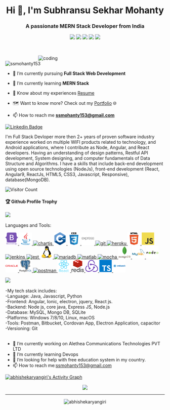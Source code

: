 <h1 align="center">Hi 👋, I'm Subhransu Sekhar Mohanty</h1>
<h3 align="center">A passionate MERN Stack Developer from India</h3>

<p align= "center">
<img src="https://img.shields.io/badge/M-MongoDB-brightgreen"/>
<img src="https://img.shields.io/badge/E-Express-black"/>
<img src="https://img.shields.io/badge/R-React-skyblue"/>
<img src="https://img.shields.io/badge/N-Node-green"/>
<img src="https://img.shields.io/badge/JS-Javascript-yellow"/>
</p>

<br/>
<br/>
<img align="right" alt="coding" width="400" src="https://images.squarespace-cdn.com/content/v1/5769fc401b631bab1addb2ab/1541580611624-TE64QGKRJG8SWAIUS7NS/coding-freak.gif"/>

<p align="left"> <img src="https://komarev.com/ghpvc/?username=ssmohanty153&label=Profile%20views&color=0e75b6&style=flat" alt="ssmohanty153" /> </p>

- 🔭 I’m currently pursuing  **Full Stack Web Development**

- 🌱 I’m currently learning **MERN Stack**

- 📄 Know about my experiences [Resume](https://drive.google.com/file/d/144bCZir5iXhwLOdZboAFTmAnTQXPMLHC/view)

- 🗺️ Want to know more? Check out my [Portfolio](https://ssmportfolio.netlify.app/) 🌐

- 📫 How to reach me **ssmohanty153@gmail.com**

[![Linkedin Badge](https://img.shields.io/badge/-Subhransu-blue?style=flat-square&logo=Linkedin&logoColor=white&link=https://www.linkedin.com/in/ssmohanty153/)](https://www.linkedin.com/in/ssmohanty153/)

I'm
Full Stack Devloper more then 2+ years of proven software industry experience worked on multiple WIFI products related to technology, and Android applications, where I contribute as Node, Angular, and React developers. Having an understanding of design patterns, Restful API development, System designing, and computer fundamentals of Data Structure and Algorithms.
I have a skills that include back-end development using open source technologies (NodeJs), front-end development (React, Angular9, ReactJs, HTML5, CSS3, Javascript, Responsive), database(MongoDB).


![Visitor Count](https://profile-counter.glitch.me/ssmohanty153/count.svg)

<div>
  <h4>🏆 Github Profile Trophy</h4>
  <a href="https://github.com//ssmohanty153/github-profile-trophy">
    <img src="https://github-profile-trophy.vercel.app/?username=ssmohanty153&column=7"/>
  </a>
</div>

Languages and Tools: 

<a href="https://getbootstrap.com" target="_blank" rel="noreferrer">
        <img src="https://raw.githubusercontent.com/devicons/devicon/master/icons/bootstrap/bootstrap-plain-wordmark.svg" alt="bootstrap" width="40" height="40" />
    </a>
    <a href="https://docs.oracle.com/en/java/" target="_blank" rel="noreferrer">
        <img src="https://raw.githubusercontent.com/devicons/devicon/master/icons/java/java-original.svg" alt="c" width="40" height="40" />
    </a>
    <a href="https://www.chartjs.org" target="_blank" rel="noreferrer">
        <img src="https://www.chartjs.org/media/logo-title.svg" alt="chartjs" width="40" height="40" />
    </a>
    <a href="https://www.w3schools.com/cpp/" target="_blank" rel="noreferrer">
        <img src="https://raw.githubusercontent.com/devicons/devicon/master/icons/cplusplus/cplusplus-original.svg" alt="cplusplus" width="40" height="40" />
    </a>
    <a href="https://www.w3schools.com/css/" target="_blank" rel="noreferrer">
        <img src="https://raw.githubusercontent.com/devicons/devicon/master/icons/css3/css3-original-wordmark.svg" alt="css3" width="40" height="40" />
    </a>
    <a href="https://expressjs.com" target="_blank" rel="noreferrer">
        <img src="https://raw.githubusercontent.com/devicons/devicon/master/icons/express/express-original-wordmark.svg" alt="express" width="40" height="40" />
    </a>
    <a href="https://git-scm.com/" target="_blank" rel="noreferrer">
        <img src="https://www.vectorlogo.zone/logos/git-scm/git-scm-icon.svg" alt="git" width="40" height="40" />
    </a>
    <a href="https://heroku.com" target="_blank" rel="noreferrer">
        <img src="https://www.vectorlogo.zone/logos/heroku/heroku-icon.svg" alt="heroku" width="40" height="40" />
    </a>
    <a href="https://www.w3.org/html/" target="_blank" rel="noreferrer">
        <img src="https://raw.githubusercontent.com/devicons/devicon/master/icons/html5/html5-original-wordmark.svg" alt="html5" width="40" height="40" />
    </a>
    <a href="https://developer.mozilla.org/en-US/docs/Web/JavaScript" target="_blank" rel="noreferrer">
        <img src="https://raw.githubusercontent.com/devicons/devicon/master/icons/javascript/javascript-original.svg" alt="javascript" width="40" height="40" />
    </a>
    <a href="https://www.jenkins.io" target="_blank" rel="noreferrer">
        <img src="https://www.vectorlogo.zone/logos/jenkins/jenkins-icon.svg" alt="jenkins" width="40" height="40" />
    </a>
    <a href="https://jestjs.io" target="_blank" rel="noreferrer">
        <img src="https://www.vectorlogo.zone/logos/jestjsio/jestjsio-icon.svg" alt="jest" width="40" height="40" />
    </a>
    <a href="https://www.linux.org/" target="_blank" rel="noreferrer">
        <img src="https://raw.githubusercontent.com/devicons/devicon/master/icons/linux/linux-original.svg" alt="linux" width="40" height="40" />
    </a>
    <a href="https://mariadb.org/" target="_blank" rel="noreferrer">
        <img src="https://www.vectorlogo.zone/logos/mariadb/mariadb-icon.svg" alt="mariadb" width="40" height="40" />
    </a>
    <a href="https://www.mathworks.com/" target="_blank" rel="noreferrer">
        <img src="https://upload.wikimedia.org/wikipedia/commons/2/21/Matlab_Logo.png" alt="matlab" width="40" height="40" />
    </a>
    <a href="https://mochajs.org" target="_blank" rel="noreferrer">
        <img src="https://www.vectorlogo.zone/logos/mochajs/mochajs-icon.svg" alt="mocha" width="40" height="40" />
    </a>
    <a href="https://www.mongodb.com/" target="_blank" rel="noreferrer">
        <img src="https://raw.githubusercontent.com/devicons/devicon/master/icons/mongodb/mongodb-original-wordmark.svg" alt="mongodb" width="40" height="40" />
    </a>
    <a href="https://www.mysql.com/" target="_blank" rel="noreferrer">
        <img src="https://raw.githubusercontent.com/devicons/devicon/master/icons/mysql/mysql-original-wordmark.svg" alt="mysql" width="40" height="40" />
    </a>
    <a href="https://nodejs.org" target="_blank" rel="noreferrer">
        <img src="https://raw.githubusercontent.com/devicons/devicon/master/icons/nodejs/nodejs-original-wordmark.svg" alt="nodejs" width="40" height="40" />
    </a>
    <a href="https://www.oracle.com/" target="_blank" rel="noreferrer">
        <img src="https://raw.githubusercontent.com/devicons/devicon/master/icons/oracle/oracle-original.svg" alt="oracle" width="40" height="40" />
    </a>
    <a href="https://www.postgresql.org" target="_blank" rel="noreferrer">
        <img src="https://raw.githubusercontent.com/devicons/devicon/master/icons/postgresql/postgresql-original-wordmark.svg" alt="postgresql" width="40" height="40" />
    </a>
    <a href="https://postman.com" target="_blank" rel="noreferrer">
        <img src="https://www.vectorlogo.zone/logos/getpostman/getpostman-icon.svg" alt="postman" width="40" height="40" />
    </a>
    <a href="https://reactjs.org/" target="_blank" rel="noreferrer">
        <img src="https://raw.githubusercontent.com/devicons/devicon/master/icons/react/react-original-wordmark.svg" alt="react" width="40" height="40" />
    </a>
    <a href="https://redis.io" target="_blank" rel="noreferrer">
        <img src="https://raw.githubusercontent.com/devicons/devicon/master/icons/redis/redis-original-wordmark.svg" alt="redis" width="40" height="40" />
    </a>
    <a href="https://redux.js.org" target="_blank" rel="noreferrer">
        <img src="https://raw.githubusercontent.com/devicons/devicon/master/icons/redux/redux-original.svg" alt="redux" width="40" height="40" />
    </a>
    <a href="https://www.typescriptlang.org/" target="_blank" rel="noreferrer">
        <img src="https://raw.githubusercontent.com/devicons/devicon/master/icons/typescript/typescript-original.svg" alt="typescript" width="40" height="40" />
    </a>
    <a href="https://webpack.js.org" target="_blank" rel="noreferrer">
        <img src="https://raw.githubusercontent.com/devicons/devicon/d00d0969292a6569d45b06d3f350f463a0107b0d/icons/webpack/webpack-original-wordmark.svg" alt="webpack" width="40" height="40"   />
    </a>

![](https://activity-graph.herokuapp.com/graph?username=ssmohanty153&theme=react-dark&area=true)

-My tech stack includes:<br>
-Language: Java, Javascript, Python <br>
-Frontend: Angular, Ionic, electron, jquery, React js.<br>
-Backend: Node js, core java, Express JS, Node.js<br>
-Database: MySQL, Mongo DB, SQLite <br>
-Platforms: Windows 7/8/10, Linux, macOS<br>
-Tools: Postman, Bitbucket, Cordovan App, Electron Application, capacitor<br>
-Versioning: Git<br><br>
- 🔭 I’m currently working on Alethea Communications Technologies PVT LTD
- 🌱 I’m currently learning Devops
- 🤔 I’m looking for help with free education system in my country.
- 📫 How to reach me:ssmohanty153@gmail.com

<a href="https://github.com/abhishekaryangiri/github-readme-activity-graph"><img alt="abhishekaryangiri's Activity Graph" src="https://denvercoder1-activity-graph.herokuapp.com/graph/?username=abhishekaryangiri&bg_color=1F222E&color=F8D866&line=F85D7F&point=FFFFFF&hide_border=true" /></a>









<p align="center">
<a href="https://github.com/abhishekaryangiri"><span>
<img align="center" src="https://github-profile-summary-cards.vercel.app/api/cards/profile-details?username=abhishekaryangiri&theme=dracula" />
</span></a> </p>
 



---









<p align="center"><img src="https://r7q6w9z6.rocketcdn.me/career/wp-content/uploads/2021/06/2-46.gif" alt="abhishekaryangiri"/></p>
